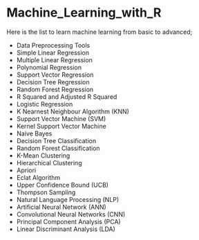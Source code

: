 # Machine_Learning_with_R
Here is the list to learn machine learning from basic to advanced;

- Data Preprocessing Tools
- Simple Linear Regression
- Multiple Linear Regression
- Polynomial Regression
- Support Vector Regression
- Decision Tree Regression
- Random Forest Regression
- R Squared and Adjusted R Squared
- Logistic Regression
- K Nearnest Neighbour Algorithm (KNN)
- Support Vector Machine (SVM)
- Kernel Support Vector Machine
- Naive Bayes
- Decision Tree Classification
- Random Forest Classification
- K-Mean Clustering
- Hierarchical Clustering
- Apriori
- Eclat Algorithm
- Upper Confidence Bound (UCB)
- Thompson Sampling
- Natural Language Processing (NLP)
- Artificial Neural Network (ANN)
- Convolutional Neural Networks (CNN)
- Principal Component Analysis (PCA)
- Linear Discriminant Analysis (LDA)
